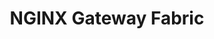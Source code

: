 ---
title: NGINX Gateway Fabric
url: /nginx-gateway-fabric/
cascade:
  logo: NGINX-Gateway-Fabric-product-icon.png
  nd-banner:
    enabled: true
    type: deprecation
    start-date: 2025-05-30
    md: /_banners/ngf-2.0-release.md
---